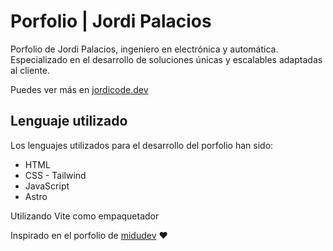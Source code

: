 
# Porfolio | Jordi Palacios

Porfolio de Jordi Palacios, ingeniero en electrónica y automática. Especializado en el desarrollo de soluciones únicas y escalables adaptadas al cliente.

Puedes ver más en [jordicode.dev](https://jordicode.dev/)




## Lenguaje utilizado

Los lenguajes utilizados para el desarrollo del porfolio han sido: 

- HTML
- CSS - Tailwind
- JavaScript
- Astro

Utilizando Vite como empaquetador

Inspirado en el porfolio de [midudev](https://www.youtube.com/@midulive) ❤️

